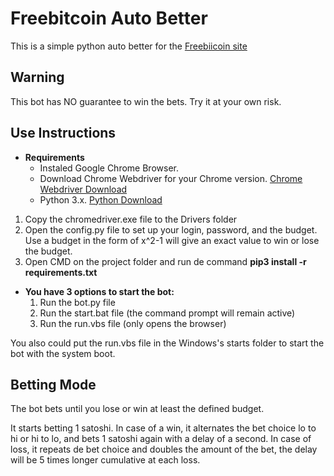 # Freebitcoin Auto Better

  This is a simple python auto better for the [Freebiicoin site](https://freebitco.in/?r=8521028)

## Warning 
  This bot has NO guarantee to win the bets. Try it at your own risk.

## Use Instructions

  * **Requirements**
    - Instaled Google Chrome Browser.
    - Download Chrome Webdriver for your Chrome version. [Chrome Webdriver Download](https://chromedriver.chromium.org/downloads)
    - Python 3.x. [Python Download](https://www.python.org/downloads/)
  
  1. Copy the chromedriver.exe file to the Drivers folder
  2. Open the config.py file to set up your login, password, and the budget. Use a budget in the form of x^2-1 will give an exact value to win or lose the budget.
  3. Open CMD on the project folder and run de command **pip3 install -r requirements.txt**  

  * **You have 3 options to start the bot:**
    1. Run the bot.py file
    2. Run the start.bat file (the command prompt will remain active)
    3. Run the run.vbs file (only opens the browser)
  
  You also could put the run.vbs file in the Windows's starts folder to start the bot with the system boot.
  
## Betting Mode

  The bot bets until you lose or win at least the defined budget.

  It starts betting 1 satoshi.
  In case of a win, it alternates the bet choice lo to hi or hi to lo, and bets 1 satoshi again with a delay of a second.
  In case of loss, it repeats de bet choice and doubles the amount of the bet, the delay will be 5 times longer cumulative at each loss.

